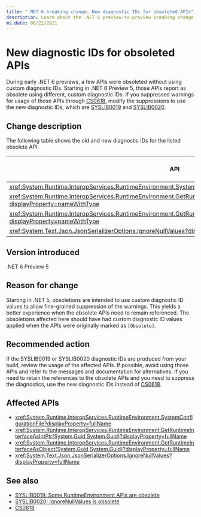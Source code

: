 ```yaml
---
title: ".NET 6 breaking change: New diagnostic IDs for obsoleted APIs"
description: Learn about the .NET 6 preview-to-preview breaking change where the diagnostic ID for some obsoletions was changed.
ms.date: 06/22/2021
---
```

# New diagnostic IDs for obsoleted APIs

During early .NET 6 previews, a few APIs were obsoleted without using custom diagnostic IDs. Starting in .NET 6 Preview 5, those APIs report as obsolete using different, custom diagnostic IDs. If you suppressed warnings for usage of those APIs through [CS0618](../../../../csharp/language-reference/compiler-messages/cs0618.md), modify the suppressions to use the new diagnostic IDs, which are [SYSLIB0019](../../../../fundamentals/syslib-diagnostics/syslib0019.md) and [SYSLIB0020](../../../../fundamentals/syslib-diagnostics/syslib0020.md).

## Change description

The following table shows the old and new diagnostic IDs for the listed obsolete API.

| API | Previous diagnostic ID | New diagnostic ID |
| --- | ---------------------- | ----------------- |
| <xref:System.Runtime.InteropServices.RuntimeEnvironment.SystemConfigurationFile?displayProperty=nameWithType> | CS0618 | SYSLIB0019 |
| <xref:System.Runtime.InteropServices.RuntimeEnvironment.GetRuntimeInterfaceAsIntPtr(System.Guid,System.Guid)?displayProperty=nameWithType> | CS0618 | SYSLIB0019 |
| <xref:System.Runtime.InteropServices.RuntimeEnvironment.GetRuntimeInterfaceAsObject(System.Guid,System.Guid)?displayProperty=nameWithType> | CS0618 | SYSLIB0019 |
| <xref:System.Text.Json.JsonSerializerOptions.IgnoreNullValues?displayProperty=nameWithType> | CS0618 | SYSLIB0020 |

## Version introduced

.NET 6 Preview 5

## Reason for change

Starting in .NET 5, obsoletions are intended to use custom diagnostic ID values to allow fine-grained suppression of the warnings. This yields a better experience when the obsolete APIs need to remain referenced. The obsoletions affected here should have had custom diagnostic ID values applied when the APIs were originally marked as `[Obsolete]`.

## Recommended action

If the SYSLIB0019 or SYSLIB0020 diagnostic IDs are produced from your build, review the usage of the affected APIs. If possible, avoid using those APIs and refer to the messages and documentation for alternatives. If you need to retain the references to the obsolete APIs and you need to suppress the diagnostics, use the new diagnostic IDs instead of [CS0618](../../../../csharp/language-reference/compiler-messages/cs0618.md).

## Affected APIs

- <xref:System.Runtime.InteropServices.RuntimeEnvironment.SystemConfigurationFile?displayProperty=fullName>
- <xref:System.Runtime.InteropServices.RuntimeEnvironment.GetRuntimeInterfaceAsIntPtr(System.Guid,System.Guid)?displayProperty=fullName>
- <xref:System.Runtime.InteropServices.RuntimeEnvironment.GetRuntimeInterfaceAsObject(System.Guid,System.Guid)?displayProperty=fullName>
- <xref:System.Text.Json.JsonSerializerOptions.IgnoreNullValues?displayProperty=fullName>

## See also

- [SYSLIB0019: Some RuntimeEnvironment APIs are obsolete](../../../../fundamentals/syslib-diagnostics/syslib0019.md)
- [SYSLIB0020: IgnoreNullValues is obsolete](../../../../fundamentals/syslib-diagnostics/syslib0020.md)
- [CS0618](../../../../csharp/language-reference/compiler-messages/cs0618.md)

<!--

### Category

- Core .NET libraries

-->
